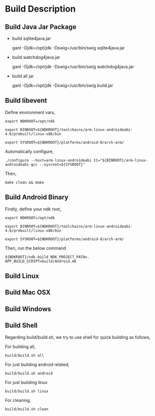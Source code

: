 


Build Description
=================

Build Java Jar Package
----------------------

- build sqlite4java.jar

    gant -Djdk=/opt/jdk -Dswig=/usr/bin/swig sqlite4java.jar

- build watchdog4java.jar

    gant -Djdk=/opt/jdk -Dswig=/usr/bin/swig watchdog4java.jar

- build all jar

    gant -Djdk=/opt/jdk -Dswig=/usr/bin/swig build.jar



Build libevent
--------------

Define environment vars,

    export NDKROOT=/opt/ndk

    export BINROOT=${NDKROOT}/toolchains/arm-linux-androideabi-4.6/prebuilt/linux-x86/bin

    export SYSROOT=${NDKROOT}/platforms/android-8/arch-arm/

Automatically configure,

    ./configure --host=arm-linux-androideabi CC="${BINROOT}/arm-linux-androideabi-gcc --sysroot=${SYSROOT}"


Then, 

    make clean && make


Build Android Binary
--------------------

Firstly, define your ndk root,

    export NDKROOT=/opt/ndk

    export BINROOT=${NDKROOT}/toolchains/arm-linux-androideabi-4.6/prebuilt/linux-x86/bin

    export SYSROOT=${NDKROOT}/platforms/android-8/arch-arm/

Then, run the below command

    ${NDKROOT}/ndk-build NDK_PROJECT_PATH=. APP_BUILD_SCRIPT=build/Android.mk


Build Linux
-----------





Build Mac OSX
-------------





Build Windows
-------------



Build Shell
-----------

Regarding build/build.sh, we try to use shell for quick building as follows,


For building all,

    build/build.sh all


For just building android related,

    build/build.sh android


For just building linux

    build/build.sh linux

For cleaning,

    build/build.sh clean


